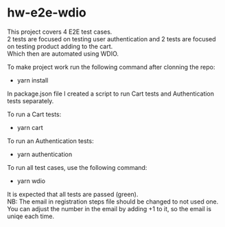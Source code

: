 # hw-e2e-wdio
This project covers 4 E2E test cases.  
2 tests are focused on testing user authentication and 2 tests are focused on testing product adding to the cart.  
Which then are automated using WDIO.  
  
To make project work run the following command after clonning the repo:  
  
- yarn install  
  
In package.json file I created a script to run Cart tests and Authentication tests separately.    
  
To run a Cart tests:  
  
- yarn cart
  
To run an Authentication tests:
  
- yarn authentication  
    
To run all test cases, use the following command:  
  
- yarn wdio  
  
It is expected that all tests are passed (green).  
NB: The email in registration steps file should be changed to not used one. You can adjust the number in the email by adding +1 to it, so the email is uniqe each time.  